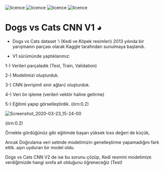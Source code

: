 ![licence](https://img.shields.io/badge/Keras-V2.3.1-red)
![licence](https://img.shields.io/badge/Tensorflow-V2.0-yellow)
![licence](https://img.shields.io/badge/Ahmet%20Furkan-DEM%C4%B0R-blue)
![licence](https://img.shields.io/badge/demir-ai-blueviolet)

# Dogs vs Cats CNN V1 ◕

* Dogs vs Cats dataset 'i (Kedi ve Köpek resimleri) 2013 yılında bir yarışmanın parçası olarak Kaggle tarafından sunulmaya başlandı.

* V1 sürümünde yaptıklarımız: 
 
 1-) Verileri parçaladık (Test, Train, Validation)
 
 2-) Modelimizi oluşturduk.
 
 3-) CNN (evrişimli sinir ağları) oluşturduk.
 
 4-) Veri ön işleme (verileri vektör haline getirme)
 
 5-) Eğitimi yapıp görselleştirdik. (örn:0.2) 

![Screenshot_2020-03-23_15-24-00](https://user-images.githubusercontent.com/54184905/77327526-6cd35800-6d2c-11ea-8161-a56f934726cb.png)

(örn:0.2)

Örnekte gördüğünüz gibi eğitimde başarı yüksek loss değeri de küçük,

Ancak Doğrulama veri setinde modelimizin genelleştirme yapamadığını fark ettik. aşırı uyduran bir model oldu.

Dogs vs Cats CNN V2 de ise bu sorunu çözüp, Kedi resmini modelimize verdiğimizde hangi sınıfa ait olduğunu öğreneceğiz (Test)

